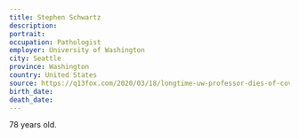 ```yaml
---
title: Stephen Schwartz
description: 
portrait: 
occupation: Pathologist
employer: University of Washington
city: Seattle
province: Washington
country: United States
source: https://q13fox.com/2020/03/18/longtime-uw-professor-dies-of-covid-19/
birth_date: 
death_date: 
---
```


78 years old.